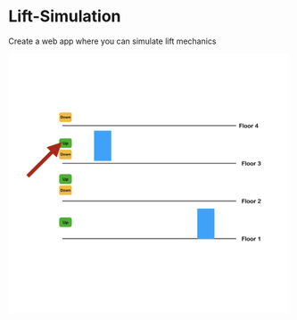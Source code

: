 # Lift-Simulation
Create a web app where you can simulate lift mechanics


![Lift Simulation Example](Lift-Simulation-Example.png "Lift Simulation Example")
